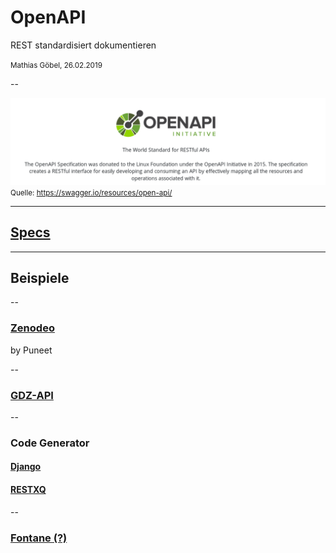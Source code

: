 # OpenAPI

REST standardisiert dokumentieren

<small>Mathias Göbel, 26.02.2019</small>

--

![logo and text from swagger.io](img/swagger.png)
<small>Quelle: https://swagger.io/resources/open-api/</small>

---

## [Specs](https://swagger.io/specification/)

---

## Beispiele

--

### [Zenodeo](https://zenodeo.punkish.org/docs)

by Puneet

--

### [GDZ-API](https://gdz.sub.uni-goettingen.de/doc/)

--

### Code Generator

#### [Django](https://www.django-rest-framework.org/topics/documenting-your-api/#third-party-packages)
#### [RESTXQ](https://ci.de.dariah.eu/exist-repo/)

--

### [Fontane (?)](http://localhost:8082/exist/apps/openapi/index.html)
